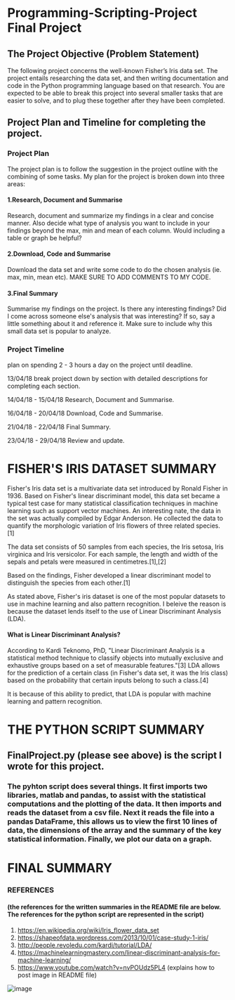 # Programming-Scripting-Project Final Project


## The Project Objective (Problem Statement)
The following project concerns the well-known Fisher’s Iris data set. The project entails researching the data set, and then writing documentation and code in the Python programming language based on that research. You are expected to be able to break this project into several smaller tasks that are easier to solve, and to plug these together after they have been completed.  

## Project Plan and Timeline for completing the project.

### Project Plan
The project plan is to follow the suggestion in the project outline with the combining of some tasks.
My plan for the project is broken down into three areas:

#### 1.Research, Document and Summarise

Research, document and summarize my findings in a clear and concise manner.
Also decide what type of analysis you want to include in your findings beyond the max, min and mean of
each column. Would including a table or graph be helpful?

#### 2.Download, Code and Summarise

Download the data set and write some code to do the chosen analysis (ie. max, min, mean etc).
MAKE SURE TO ADD COMMENTS TO MY CODE.

#### 3.Final Summary

Summarise my findings on the project. Is there any interesting findings? Did I come across
someone else's analysis that was interesting? If so, say a little something about it and reference it.
Make sure to include why this small data set is popular to analyze.

### Project Timeline

plan on spending 2 - 3 hours a day on the project until deadline.

13/04/18 break project down by section with detailed descriptions for completing each section.

14/04/18 - 15/04/18 Research, Document and Summarise.

16/04/18 - 20/04/18 Download, Code and Summarise.

21/04/18 - 22/04/18 Final Summary.

23/04/18 - 29/04/18 Review and update.


# FISHER'S IRIS DATASET SUMMARY

Fisher's Iris data set is a multivariate data set introduced by Ronald Fisher in 1936. Based on Fisher's linear discriminant model, this data set became a typical test case for many statistical classification techniques in machine learning such as support vector machines. An interesting nate, the data in the set was actually compiled by Edgar Anderson. He collected the data to quantify the morphologic variation of Iris flowers of three related species. [1]

The data set consists of 50 samples from each species, the Iris setosa, Iris virginica and Iris versicolor. For each sample, the
length and width of the sepals and petals were measured in centimetres.[1],[2]

Based on the findings, Fisher developed a linear discriminant model to distinguish the species from each other.[1]

As stated above, Fisher's iris dataset is one of the most popular datasets to use in machine learning and also pattern recognition. I beleive the reason is because the dataset lends itself to the use of Linear Discriminant Analysis (LDA). 

#### What is Linear Discriminant Analysis?
According to Kardi Teknomo, PhD, "Linear Discriminant Analysis is a statistical method technique to classify objects into mutually exclusive and exhaustive groups based on a set of measurable features."[3] LDA allows for the prediction of a certain class (in Fisher's data set, it was the Iris class) based on the probability that certain inputs belong to such a class.[4]

It is because of this ability to predict, that LDA is popular with machine learning and pattern recognition. 


# THE PYTHON SCRIPT SUMMARY
## FinalProject.py (please see above) is the script I wrote for this project.
### The pyhton script does several things. It first imports two libraries, matlab and pandas, to assist with the statistical computations and the plotting of the data. It then imports and reads the dataset from a csv file. Next it reads the file into a pandas DataFrame, this allows us to view the first 10 lines of data, the dimensions of the array and the summary of the key statistical information. Finally, we plot our data on a graph.

# FINAL SUMMARY
### 



### REFERENCES 
#### (the references for the written summaries in the README file are below. The references for the python script are represented in the script)

1. https://en.wikipedia.org/wiki/Iris_flower_data_set
2. https://shapeofdata.wordpress.com/2013/10/01/case-study-1-iris/
3. http://people.revoledu.com/kardi/tutorial/LDA/
4. https://machinelearningmastery.com/linear-discriminant-analysis-for-machine-learning/
5. https://www.youtube.com/watch?v=nvPOUdz5PL4 (explains how to post image in README file)





![image](https://user-images.githubusercontent.com/36194250/38903663-e0290a0e-429d-11e8-9778-96f8982ec8d1.png)









